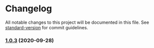 # Changelog

All notable changes to this project will be documented in this file. See [standard-version](https://github.com/conventional-changelog/standard-version) for commit guidelines.

### [1.0.3](https://github.com/resoai/TileBoard/compare/v1.0.2...v1.0.3) (2020-09-28)
